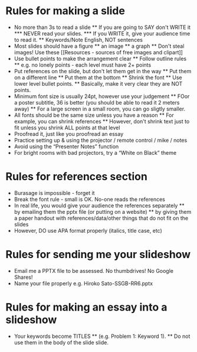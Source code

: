# Rules for making a slide
* No more than 3s to read a slide
** If you are going to SAY don't WRITE it
*** NEVER read your slides.
*** If you WRITE it, give your audience time to read it. 
** Keywords/Note English, NOT sentences
* Most slides should have a figure
** an image
** a graph
** Don't steal images! Use these [[Resources - sources of free images and clipart]]
* Use bullet points to make the arrangement clear
** Follow outline rules
** e.g. no lonely points - each level must have 2+  points
* Put references on the slide, but don't let them get in the way
** Put them on a different line
** Put them at the bottom
** Shrink the font
** Use lower level bullet points.
** Basically, make it very clear they are NOT points.
* Minimum font size is usually 24pt, however use your judgement
** FOor a poster subtitle, 36 is better (you should be able to read it 2 meters away)
** For a large screen in a small room, you can go sligtly smaller.
* All fonts should be the same size unless you have a reason
** For example, you can shrink references
** However, don't shrink text just to fit unless you shrink ALL points at that level
* Proofread it, just like you proofread an essay
* Practice setting up & using the projector / remote control / mike / notes
* Avoid using the “Presenter Notes” function
* For bright rooms with bad projectors, try a “White on Black” theme



# Rules for references section
* Burasage is impossible - forget it
* Break the font rule - small is OK. No-one reads the references
* In real life, you would give your audience the references separately
** by emailing them the pptx file (or putting on a website)
** by giving them a paper handout with references/data/other things that do not fit on the slides
* However, DO use APA format properly (italics, title case, etc)

# Rules for sending me your slideshow
* Email me a PPTX file to be assessed. No thumbdrives! No Google Shares!
* Name your file properly e.g. Hiroko Sato-SSGB-RR6.pptx

# Rules for making an essay into a slideshow
* Your keywords become TITLES
** (e.g. Problem 1: Keyword 1).
** Do not use them in the body of the slide slide.
